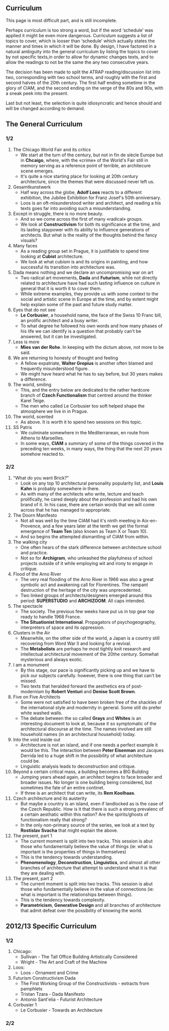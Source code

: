 ## Curriculum

This page is most difficult part, and is still incomplete.

Perhaps curriculum is too strong a word, but if the word ‘schedule’ was applied
it might be even more dangerous. Curriculum suggests a list of topics to cover,
which is looser than ‘schedule’ which actually states the manner and times in
which it will be done. By design, I have factored in a natural ambiguity into
the general curriculum by listing the topics to cover by not specific texts,in order
to allow for dynamic changes texts, and to allow the readings to not be the
same the any two consecutive years.

The decision has been made to split the ATRAP reading/discussion list into two,
corresponding with two school terms, and roughly with the first and second
halves of the 20th century. The first half ending sometime in the glory of
CIAM, and the second ending on the verge of the 80s and 90s, with a sneak peek
into the present.

Last but not least, the selection is quite idiosyncratic and hence should and
will be changed according to demand.

## The General Curriculum

### 1/2

1. The Chicago World Fair and its critics
    * We start at the turn of the century, but not in fin de siècle Europe but
      in **Chcaigo**, where, with the «crime» of the World's Fair still in memory
      serving as a reference point of terrible, an architecure scene emerges.
    * It's quite a nice starting place for looking at 20th century
      architecture, since the themes that were discussed never left us.
1. Gesamtkunstwerk
    * Half way across the globe, **Adolf Loos** reacts to a different
      exhibition, the Jubilee Exhibition for Franz Josef's 50th anniversary.
    * Loos is an oft-misunderstood writer and architect, and reading a his
      texts goes far into avoiding such a misunderstanding.
1. Except in struggle, there is no more beauty.
    * And so we come across the first of many «radical» groups.
    * We look at **Constructivism** for both its significance at the time, and
      its lasting staypower with its ability to influence generations of
      architects. But what is the reality of the thoughts behind the fancy
      visuals?
1. Many faces
    * As a reading group set in Prague, it is justifiable to spend time looking
      at **Cubist** architecture.
    * We look at what cubism is and its origins in painting, and how successful
      its transition into architecture was.
1. Dada means nothing and we declare an uncompromising war on art
    * Two radical art movements, **Dada** and **Futurism**, while not directly
      related to architecture have had such lasting influence on culture in
      general that it is worth it to cover them.
    * While extreme examples, they provide us with some context to the social
      and artistic scene in Europe at the time, and by extent might help
      explain some of the past and future study matter.
1. Eyes that do not see
    * **Le Corbusier**, a household name, the face of the Swiss 10 Franc bill,
      an prolific architect and a busy writer.
    * To what degree he followed his own words and how many phases of his life
      we can identify is a question that probably can't be answered, but it can
      be investigated.
1. Less is more
    * **Mies van der Rohe**. In keeping with the dictum above, not more to be
      said.
1. We are returning to honesty of thought and feeling
    * A fellow expatriate, **Walter Gropius** is another often blamed and
      frequently misunderstood figure.
    * We might have heard what he has to say before, but 30 years makes a
      difference.
1. The world, smiling
    * This, and the entry below are dedicated to the rather hardcore branch of
      **Czech Functionalism** that centred around the thinker Karel Teige.
    * The men who called Le Corbusier too soft helped shape the atmosphere we
      live in in Prague.
1. The world, scented
    * As above. It is worth it to spend two sessions on this topic.
1. SS Patris
    * We culminate somewhere in the Mediterranean, en route from Athens to
      Marseilles.
    * In some ways, **CIAM** a summary of some of the things
      covered in the preceding ten weeks, in many ways, the thing that the
      next 20 years somehow reacted to.


### 2/2

1. "What do you want Brick?"
    * Look on any top 10 architectural personality popularity list, and  **Louis
      Kahn** is probably somewhere in there.
    * As with many of the architects who write, lecture and teach prolifically,
      he cared deeply about the profession and had his own brand of it.
      In his case, there are certain words that we will come across that he has
      managed to appropriate.
1. The Doorn Manifesto
    * Not all was well by the time CIAM had it's ninth meeting in
      Aix-en-Provence, and a few years later at the tenth we get the formal
      emergence of **Team Ten** (also known as Team X or Team 10).
    * And so begins the attempted dismantling of CIAM from within.
1. The walking city
    * One often hears of the stark difference between architecture school and
      practice.
    * Not so for **Archigram**, who unleashed the playfulness of school
      projects outside of it while employing wit and irony to engage in
      critique.
1. Flood of the Arno River
    * The very real flooding of the Arno River in 1966 was also a great
      symbolic act and awakening call for Florentines. The rampant destruction
      of the heritage of the city was unprecedented.
    * Two linked groups of architects/designers emerged around this period:
      **SUPERSTUDIO** and **ARCHIZOOM**. All caps intended.
1. The spectacle
    * The society. The previous few weeks have put us in top gear top ready to
      handle 1968 France.
    * **The Situationist International**. Propagators of psychogeography,
      interpreters of space and its oppression.
1. Clusters in the Air
    * Meanwhile, on the other side of the world, a Japan is a country still
      recovering from Word War II and looking for a revival.
    * The **Metabolists** are perhaps he most tightly knit research and
      intellectual architectural movement of the 20the century. Somwhat
      mysterious and always exotic.
1. I am a monument
    * By this stage, our pace is significantly picking up and we have to pick
      our subjects carefully. however, there is one thing that can't be missed.
    * Two texts that heralded forward the aesthetics era of post-modernism by
      **Robert Venturi** and **Denise Scott Brown**.
1. Five on Five Architects
    * Some were not satisfied to have been broken free of the shackles of the
      international style and modernity in general. Some still do prefer white
      washed walls.
    * The debate between the so called **Grays** and **Whites** is an
      interesting document to look at, because it so symptomatic of the
      architectural discourse at the time. The names involved are still
      household names (in an architectural household) today.
1. Into the void inside out
    * Architecture is not an island, and if one needs a perfect example it
      would be this. The interaction between **Peter Eisenman** and Jacques
      Derrida led to a huge shift in the possibility of what architecture could
      be.
    * Linguistic analysis leads to deconstruction and critique.
1. Beyond a certain critical mass, a building becomes a BIG Building
    * Jumping years ahead again, an architect begins to face broader and
      broader issues. No longer is one building being considered, but sometimes
      the fate of an entire continet.
    * If three is an architect that can write, its **Rem Koolhaas**.
1. Czech architecture and its austerity
    * But maybe a country is an island, even if landlocked as is the case of
      the Czech Republic. How is it that there is such a strong prevalenc of a
      certain aesthatic within this nation? Are the spirits/ghosts of
      functionalism really that strong?
    * In the only non-primary source of the series, we look at a text by
      **Rostislav Svacha** that might explain the above.
1. The present, part 1
    * The current moment is split into two tracks. This session is abut those
      who fundamentally believe the value of things (ie: what is important is
      the properties of things in themselves)
    * This is the tendency towards understanding.
    * **Phenomenology**, **Deconstruction**, **Linguistics**, and almost all
      other branches of architecture that attempt to understand what it is that
      they are dealing with.
1. The present, part 2
    * The current moment is split into two tracks. This session is abut those
      who fundamentally believe in the value of connections (ie: what is
      important is the relationships between things).
    * This is the tendency towards complexity.
    * **Parametricism**, **Generative Design** and all branches of architecture
      that admit defeat over the possibility of knowing the world.

## 2012/13 Specific Curriculum

### 1/2

1. Chicago:
    * Sullivan - The Tall Office Building Artistically Considered
    * Wright - The Art and Craft of the Machine
1. Loos:
    * Loos - Ornament and Crime
1. Futurism Constructivism Dada
    * The First Working Group of the Constructivists - extracts from pamphlets
    * Tristan Tzara - Dada Manifesto
    * Antonio Sant'elia - Futurist Architecture
1. Corbusier 1
    * Le Corbusier - Towards an Architecture




### 2/2
